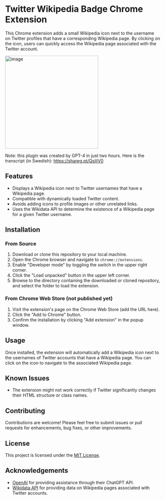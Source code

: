 # Twitter Wikipedia Badge Chrome Extension

This Chrome extension adds a small Wikipedia icon next to the username on Twitter profiles that have a corresponding Wikipedia page. By clicking on the icon, users can quickly access the Wikipedia page associated with the Twitter account.


<img width="302" alt="image" src="https://user-images.githubusercontent.com/395843/233506582-ef5b6157-2fa0-4b6c-a52d-01e0bc4c9c0c.png">

Note: this plugin was created by GPT-4 in just two hours. Here is the transcript (in Swedish):
https://shareg.pt/QsiIiV0

## Features

- Displays a Wikipedia icon next to Twitter usernames that have a Wikipedia page.
- Compatible with dynamically loaded Twitter content.
- Avoids adding icons to profile images or other unrelated links.
- Uses the Wikidata API to determine the existence of a Wikipedia page for a given Twitter username.

## Installation

### From Source

1. Download or clone this repository to your local machine.
2. Open the Chrome browser and navigate to `chrome://extensions`.
3. Enable "Developer mode" by toggling the switch in the upper right corner.
4. Click the "Load unpacked" button in the upper left corner.
5. Browse to the directory containing the downloaded or cloned repository, and select the folder to load the extension.

### From Chrome Web Store (not published yet)

1. Visit the extension's page on the Chrome Web Store (add the URL here).
2. Click the "Add to Chrome" button.
3. Confirm the installation by clicking "Add extension" in the popup window.

## Usage

Once installed, the extension will automatically add a Wikipedia icon next to the usernames of Twitter accounts that have a Wikipedia page. You can click on the icon to navigate to the associated Wikipedia page.

## Known Issues

- The extension might not work correctly if Twitter significantly changes their HTML structure or class names.

## Contributing

Contributions are welcome! Please feel free to submit issues or pull requests for enhancements, bug fixes, or other improvements.

## License

This project is licensed under the [MIT License](LICENSE).

## Acknowledgements

- [OpenAI](https://openai.com/) for providing assistance through their ChatGPT API.
- [Wikidata API](https://www.wikidata.org/wiki/Wikidata:Data_access) for providing data on Wikipedia pages associated with Twitter accounts.
